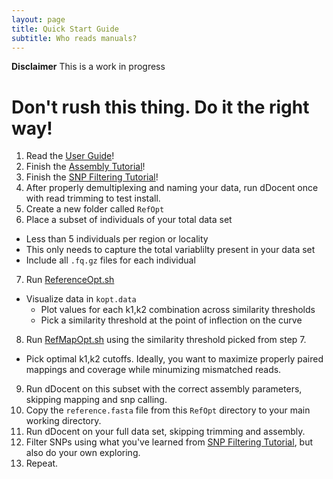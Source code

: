 ```yaml
---
layout: page
title: Quick Start Guide
subtitle: Who reads manuals?
---
```


**Disclaimer** This is a work in progress


# Don't rush this thing.  Do it the right way!

1. Read the [User Guide](/UserGuide)!
2. Finish the [Assembly Tutorial](/assembly)!
3. Finish the [SNP Filtering Tutorial](/filtering)!
4. After properly demultiplexing and naming your data, run dDocent once with read trimming to test install.
5. Create a new folder called `RefOpt`
6. Place a subset of individuals of your total data set
  * Less than 5 individuals per region or locality
  * This only needs to capture the total variablilty present in your data set
  * Include all `.fq.gz` files for each individual
7. Run [ReferenceOpt.sh](https://github.com/jpuritz/dDocent/blob/master/scripts/ReferenceOpt.sh)
  * Visualize data in `kopt.data`
    * Plot values for each k1,k2 combination across similarity thresholds
    * Pick a similarity threshold at the point of inflection on the curve
8. Run [RefMapOpt.sh](https://github.com/jpuritz/dDocent/blob/master/scripts/RefMapOpt.sh) using the similarity threshold picked from step 7.
  * Pick optimal k1,k2 cutoffs.  Ideally, you want to maximize properly paired mappings and coverage while minumizing mismatched reads.
9. Run dDocent on this subset with the correct assembly parameters, skipping mapping and snp calling.
10. Copy the `reference.fasta` file from this `RefOpt` directory to your main working directory.
11. Run dDocent on your full data set, skipping trimming and assembly.
12. Filter SNPs using what you've learned from [SNP Filtering Tutorial](/filtering), but also do your own exploring.
13. Repeat.
